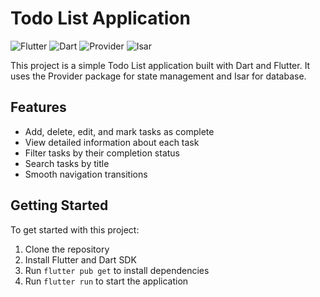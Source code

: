 # Todo List Application
![Flutter](https://img.shields.io/badge/Flutter-3.19.0-blue)
![Dart](https://img.shields.io/badge/Dart-3.3.3-blue)
![Provider](https://img.shields.io/badge/Provider-6.1.1-blue)
![Isar](https://img.shields.io/badge/Isar-3.1.0-blue)

This project is a simple Todo List application built with Dart and Flutter. It uses the Provider package for state management and Isar for database.

## Features
- Add, delete, edit, and mark tasks as complete
- View detailed information about each task
- Filter tasks by their completion status
- Search tasks by title
- Smooth navigation transitions

## Getting Started
To get started with this project:

1. Clone the repository
2. Install Flutter and Dart SDK
3. Run `flutter pub get` to install dependencies
4. Run `flutter run` to start the application
